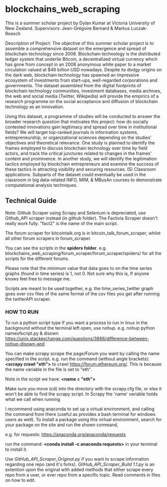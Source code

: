 # blockchains_web_scraping

This is a summer scholar project by Dylan Kumar at Victoria University of New Zealand. 
Supervisors: Jean-Grégoire Bernard & Markus Luczak-Roesch

Description of Project:
The objective of this summer scholar project is to assemble a comprehensive dataset on the emergence and spread of blockchain technology since 2008.  Blockchain technology is the distributed ledger system that underlie Bitcoin, a decentralized virtual currency which has gone from concept in an 2008 anonymous white paper to a market circulation valued at $46 billion USD nowadays. Despite its dodgy origins on the dark web, blockchain technology has spawned an impressive ecosystem of investments from start-ups, well-regarded corporations and governments.  The dataset assembled from the digital footprints of blockchain technology communities, investment databases, media archives, the web and social media (Twitter, Wikipedia) will provide the empirics of a research programme on the social acceptance and diffusion of blockchain technology as an innovation.

Using this dataset, a programme of studies will be conducted to answer the broader research question that motivates this project: how do socially contested innovations gain legitimacy and spread over time in institutional fields?  We will target top-ranked journals in information systems, entrepreneurship, or organizational sciences depending on the studies’ objectives and theoretical relevance.  One study is planned to identify the frames employed to discuss blockchain technology over time by field actors, and track the critical junctures related to changes in the frames’ content and prominence.  In another study, we will identify the legitimation tactics employed by blockchain entrepreneurs and examine the success of these tactics in attracting visibility and securing resources. 
(5) Classroom applications. Subparts of the dataset could eventually be used in the classroom in big data-related INFO, MIM, & MBusAn courses to demonstrate computational analysis techniques. 


## Technical Guide

Note: 
Github Scraper using Scrapy and Selenium is depreciated, use Github_API scraper instead (in github folder). 
The Factivia Scraper doesn't really work fully. "fact2" is the name of the main script.

The forum scraper for bitcointalk.org is in bitcoin_talk_forum_scraper, whilst all other forum scrapers in forum_scraper.

You can see the scripts in the <b>spiders folder</b>. e.g. blockchains_web_scraping/forum_scraper/forum_scraper/spiders/ for all the scripts for the different forums. 

Please note that the minimum value that data goes to on the time series graphs (found in time series) is 1, not 0. Not sure why this is, If anyone knows feel free to message me. 

Scripts are meant to be used together, e.g. the time_series_twitter graph goes over csv files of the same format of the csv files you get after running the twitterAPI scraper.


### HOW TO RUN

To run a python script type <b><python nameofscript.py></b>
If you want a process to run in linux in the background without the terminal left open, use nohup.
e.g. nohup python nameofscript.py & disown
https://unix.stackexchange.com/questions/3886/difference-between-nohup-disown-and

You can make scrapy scrape the page/Forum you want by calling the name specified in the script. e.g. run the command (without angle brackets): <b><scrapy crawl "eth"></b> to crawl https://forum.ethereum.org/. This is because the name variable in the file is set to "eth".

Note in the script we have: <b><name = "eth"></b>

Make sure you move (cd) into the directory with the scrapy.cfg file, or else it won't be able to find the scrapy script.
In Scrapy the 'name' variable holds what we call when running 

I recommend using anaconda to set up a virtual environment, and calling the command from there (useful as provides a bash terminal for windows users as well).
To install a package using this virtual environment, search for your package on the site and run the shown command, 

e.g. for requests:
https://anaconda.org/anaconda/requests

run the command: <b><conda install -c anaconda requests></b> in your terminal to install it.

Use <i>GitHub_API_Scraper_Original.py</i> if you want to scrape information regarding one repo (and it's forks).
<i>GitHub_API_Scraper_Build 1.1.py</i> is an extention upon the original with added methods that either scrape every repo from a user, or ever repo from a specific topic. Read comments in files on how to edit. 


